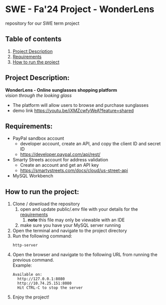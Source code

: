 # SWE - Fa'24 Project - WonderLens
repository for our SWE term project


## Table of contents
1. [Project Description](#project-description)
2. [Requirements](#requirements)
3. [How to run the project](#How-to-run-the-project)  


## Project Description:
**WonderLens - Online sunglasses shopping platform**  
*vision through the looking glass*
- The platform will allow users to browse and purchase sunglasses  
- demo link https://youtu.be/iXMZcwfyWeA?feature=shared


## Requirements:
- PayPal sandbox account
  - developer account, create an API, and copy the client ID and secret ID
  - https://developer.paypal.com/api/rest/
- Smarty Streets account for address validation
  - Create an account and get an API key
  - https://smartystreets.com/docs/cloud/us-street-api
- MySQL Workbench

## How to run the project:
1. Clone / download the repository
   1. open and update public/.env file with your details for the [requirements](#requirements)
      1. **note** this file may only be viewable with an IDE 
   2. make sure you have your MySQL server running
2. Open the terminal and navigate to the project directory
3. Run the following command:
    ```
    http-server 
    ```
4. Open the browser and navigate to the following URL from running the previous command. 
 <br>Example:
    ``` 
    Available on:
      http://127.0.0.1:8080
      http://10.74.25.151:8080
      Hit CTRL-C to stop the server
      ```
5. Enjoy the project!
